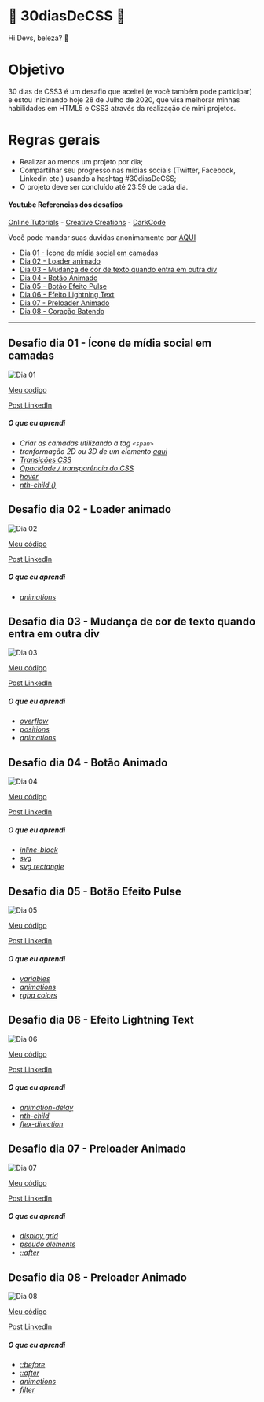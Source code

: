 # 🚀 30diasDeCSS 🚀

Hi Devs, beleza? 🖖

# Objetivo

30 dias de CSS3 é um desafio que aceitei (e você também pode participar) e estou inicinando hoje 28 de Julho de 2020, que visa melhorar minhas habilidades em HTML5 e CSS3 através da realização de mini projetos.

# Regras gerais

- Realizar ao menos um projeto por dia;
- Compartilhar seu progresso nas mídias sociais (Twitter, Facebook, Linkedin etc.) usando a hashtag #30diasDeCSS;
- O projeto deve ser concluído até 23:59 de cada dia.

#### Youtube Referencias dos desafios

[Online Tutorials](https://www.youtube.com/channel/UCbwXnUipZsLfUckBPsC7Jog) -
[Creative Creations](https://www.youtube.com/channel/UCOKmVksbzoKJKmtu7rlEM1A) -
[DarkCode](https://www.youtube.com/channel/UCD3KVjbb7aq2OiOffuungzw)

Você pode mandar suas duvidas anonimamente por [AQUI](https://forms.gle/rsK6rhKNTyFgAYYa7)

- [Dia 01 - Ícone de mídia social em camadas](#id01)
- [Dia 02 - Loader animado](#id02)
- [Dia 03 - Mudança de cor de texto quando entra em outra div](#id03)
- [Dia 04 - Botão Animado](#id04)
- [Dia 05 - Botão Efeito Pulse](#id05)
- [Dia 06 - Efeito Lightning Text](#id06)
- [Dia 07 - Preloader Animado](#id07)
- [Dia 08 - Coração Batendo](#id08)

---

## Desafio dia 01 - Ícone de mídia social em camadas <a name="id01"></a>

![Dia 01](./assets/dia01.gif)

[Meu codigo](./Desafios/dia01)

[Post LinkedIn](https://www.linkedin.com/posts/williamjesusdev_30diasdecss-html-html5-activity-6693909392074543105-7p1C)

##### O que eu aprendi

- _Criar as camadas utilizando a tag `<span>`_
- _tranformação 2D ou 3D de um elemento [aqui](https://www.w3schools.com/cssref/css3_pr_transform.asp)_
- _[Transições CSS](https://www.w3schools.com/css/css3_transitions.asp)_
- _[Opacidade / transparência do CSS](https://www.w3schools.com/css/css_image_transparency.asp)_
- _[hover](https://www.w3schools.com/cssref/sel_hover.asp)_
- _[nth-child ()](https://www.w3schools.com/cssref/sel_nth-child.asp)_

## Desafio dia 02 - Loader animado <a name="id02"></a>

![Dia 02](./assets/dia02.gif)

[Meu código](./Desafios/dia02)

[Post LinkedIn](https://www.linkedin.com/posts/williamjesusdev_30diasdecss-html-html5-activity-6694383670268063744-egRK)

##### O que eu aprendi

- _[animations](https://www.w3schools.com/css/css3_animations.asp)_

## Desafio dia 03 - Mudança de cor de texto quando entra em outra div <a name="id03"></a>

![Dia 03](./assets/dia03.gif)

[Meu código](./Desafios/dia03)

[Post LinkedIn](https://www.linkedin.com/posts/williamjesusdev_30diasdecss-html-html5-activity-6694783541324070912-3Krs)

##### O que eu aprendi

- _[overflow](https://www.w3schools.com/css/css_overflow.asp)_
- _[positions](https://www.w3schools.com/css/css_positioning.asp)_
- _[animations](https://www.w3schools.com/css/css3_animations.asp)_

## Desafio dia 04 - Botão Animado <a name="id04"></a>

![Dia 04](./assets/dia04.gif)

[Meu código](./Desafios/dia04)

[Post LinkedIn](https://www.linkedin.com/posts/williamjesusdev_30diasdecss-html-html5-activity-6695148503905120256-unf5)

##### O que eu aprendi

- _[inline-block](https://www.w3schools.com/css/css_inline-block.asp)_
- _[svg](https://www.w3schools.com/graphics/svg_intro.asp)_
- _[svg rectangle](https://www.w3schools.com/graphics/svg_rect.asp)_

## Desafio dia 05 - Botão Efeito Pulse <a name="id05"></a>

![Dia 05](./assets/dia05.gif)

[Meu código](./Desafios/dia05)

[Post LinkedIn](https://www.linkedin.com/posts/williamjesusdev_30diasdecss-html-html5-activity-6695472301879656448-Iqfp)

##### O que eu aprendi

- _[variables](https://www.w3schools.com/css/css3_variables.asp)_
- _[animations](https://www.w3schools.com/css/css3_animations.asp)_
- _[rgba colors](https://www.w3schools.com/css/css3_colors.asp#:~:text=RGBA%20COLORS)_

## Desafio dia 06 - Efeito Lightning Text <a name="id06"></a>

![Dia 06](./assets/dia06.gif)

[Meu código](./Desafios/dia06)

[Post LinkedIn](https://www.linkedin.com/posts/williamjesusdev_30diasdecss-html-html5-activity-6695864131926425600-eBmT)

##### O que eu aprendi

- _[animation-delay](https://www.w3schools.com/css/css3_animations.asp#:~:text=Delay%20an%20Animation)_
- _[nth-child](https://www.w3schools.com/cssref/sel_nth-child.asp)_
- _[flex-direction](https://www.w3schools.com/css/css3_flexbox.asp#flex-direction)_

## Desafio dia 07 - Preloader Animado <a name="id07"></a>

![Dia 07](./assets/dia07.gif)

[Meu código](./Desafios/dia07)

[Post LinkedIn](https://www.linkedin.com/posts/williamjesusdev_30diasdecss-html-html5-activity-6696129300782968832-YmMG)

##### O que eu aprendi

- _[display grid](https://www.w3schools.com/css/css_grid.asp)_
- _[pseudo elements](https://www.w3schools.com/css/css_pseudo_elements.asp)_
- _[::after](https://www.w3schools.com/cssref/sel_after.asp)_

## Desafio dia 08 - Preloader Animado <a name="id08"></a>

![Dia 08](./assets/dia08.gif)

[Meu código](./Desafios/dia08)

[Post LinkedIn](https://www.linkedin.com/posts/williamjesusdev_30diasdecss-html-html5-activity-6696442051057205248-liOx)

##### O que eu aprendi

- _[::before](https://www.w3schools.com/cssref/sel_before.asp)_
- _[::after](https://www.w3schools.com/cssref/sel_after.asp)_
- _[animations](https://www.w3schools.com/css/css3_animations.asp)_
- _[filter](https://www.w3schools.com/cssref/css3_pr_filter.asp)_
